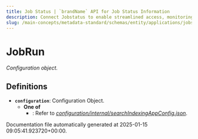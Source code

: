 ```yaml
---
title: Job Status | `brandName` API for Job Status Information
description: Connect Jobstatus to enable streamlined access, monitoring, or search of enterprise data using secure and scalable integrations.
slug: /main-concepts/metadata-standard/schemas/entity/applications/jobstatus
---
```


# JobRun

*Configuration object.*

## Definitions

- **`configuration`**: Configuration Object.
  - **One of**
    - : Refer to *[configuration/internal/searchIndexingAppConfig.json](#nfiguration/internal/searchIndexingAppConfig.json)*.


Documentation file automatically generated at 2025-01-15 09:05:41.923720+00:00.
